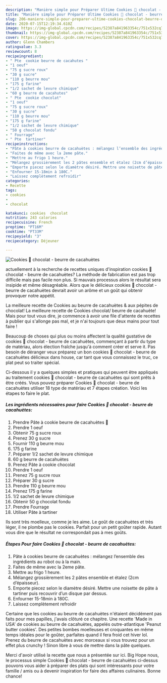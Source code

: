 ```yaml
---
description: "Manière simple pour Préparer Ultime Cookies 🍪 chocolat - beurre de cacahuètes"
title: "Manière simple pour Préparer Ultime Cookies 🍪 chocolat - beurre de cacahuètes"
slug: 206-maniere-simple-pour-preparer-ultime-cookies-chocolat-beurre-de-cacahuetes
date: 2020-07-15T12:19:34.610Z
image: https://img-global.cpcdn.com/recipes/52387a841963354c/751x532cq70/cookies-🍪-chocolat-beurre-de-cacahuetes-photo-principale-de-la-recette.jpg
thumbnail: https://img-global.cpcdn.com/recipes/52387a841963354c/751x532cq70/cookies-🍪-chocolat-beurre-de-cacahuetes-photo-principale-de-la-recette.jpg
cover: https://img-global.cpcdn.com/recipes/52387a841963354c/751x532cq70/cookies-🍪-chocolat-beurre-de-cacahuetes-photo-principale-de-la-recette.jpg
author: Glenn Chambers
ratingvalue: 3.3
reviewcount: 8
recipeingredient:
- " Pte  cookie beurre de cacahutes "
- "1 oeuf"
- "75 g sucre roux"
- "30 g sucre"
- "110 g beurre mou"
- "175 g farine"
- "1/2 sachet de levure chimique"
- "60 g beurre de cacahutes"
- " Pte  cookie chocolat"
- "1 oeuf"
- "75 g sucre roux"
- "30 g sucre"
- "110 g beurre mou"
- "175 g farine"
- "1/2 sachet de levure chimique"
- "50 g chocolat fondu"
- " Fourrage"
- " Pte  tartiner"
recipeinstructions:
- "Pâte à cookies beurre de cacahuètes : mélangez l’ensemble des ingrédients au robot ou à la main."
- "Faites de même avec la 2eme pâte."
- "Mettre au frigo 1 heure."
- "Mélangez grossièrement les 2 pâtes ensemble et étalez (2cm d’épaisseur)."
- "Emporte piecez selon le diamètre désiré. Mettre une noisette de pâte à tartiner puis recouvrir d’un disque par dessus."
- "Enfourner 15-18min à 180C."
- "Laissez complètement refroidir"
categories:
- Recette
tags:
- cookies
- 
- chocolat

katakunci: cookies  chocolat 
nutrition: 243 calories
recipecuisine: French
preptime: "PT16M"
cooktime: "PT33M"
recipeyield: "3"
recipecategory: Déjeuner

---
```



![Cookies 🍪 chocolat - beurre de cacahuètes](https://img-global.cpcdn.com/recipes/52387a841963354c/751x532cq70/cookies-🍪-chocolat-beurre-de-cacahuetes-photo-principale-de-la-recette.jpg)

actuellement à la recherche de recettes uniques d'inspiration cookies 🍪 chocolat - beurre de cacahuètes? La méthode de fabrication est pas trop difficile mais pas facile non plus. Si mauvais processus alors le résultat sera insipide et même désagréable. Alors que le délicieux cookies 🍪 chocolat - beurre de cacahuètes devrait avoir un arôme et un goût qui obtenir provoquer notre appétit.

La meilleure recette de Cookies au beurre de cacahuètes &amp; aux pépites de chocolat! La meilleure recette de Cookies chocolat/ beurre de cacahuète! Mais pour tout vous dire, je commence à avoir une file d&#39;attente de recettes à publier qui s&#39;allonge pas mal, et je n&#39;ai toujours que deux mains pour tout faire !

Beaucoup de choses qui plus ou moins affectent la qualité gustative de cookies 🍪 chocolat - beurre de cacahuètes, commençant à partir du type de matériau, alors élection fraîche jusqu'à comment créer et serve it. Pas besoin de déranger veux préparez un bon cookies 🍪 chocolat - beurre de cacahuètes délicieux dans house, car tant que vous connaissez le truc, ce plat peut so traiter spécial.


Ci-dessous il y a quelques simples et pratiques qui peuvent être appliqués au traitement cookies 🍪 chocolat - beurre de cacahuètes qui sont prêts à être créés. Vous pouvez préparer Cookies 🍪 chocolat - beurre de cacahuètes utiliser 18 type de matériau et 7 étapes création. Voici les étapes to faire le plat.

<!--inarticleads1-->

##### Les ingrédients nécessaires pour faire Cookies 🍪 chocolat - beurre de cacahuètes:

1. Prendre  Pâte à cookie beurre de cacahuètes 🥜
1. Prendre 1 oeuf
1. Obtenir 75 g sucre roux
1. Prenez 30 g sucre
1. Fournir 110 g beurre mou
1.  175 g farine
1. Préparer 1/2 sachet de levure chimique
1.  60 g beurre de cacahuètes
1. Prenez  Pâte à cookie chocolat
1. Prendre 1 oeuf
1. Prenez 75 g sucre roux
1. Préparer 30 g sucre
1. Prendre 110 g beurre mou
1. Prenez 175 g farine
1.  1/2 sachet de levure chimique
1. Obtenir 50 g chocolat fondu
1. Prendre  Fourrage
1. Utiliser  Pâte à tartiner


Ils sont très moelleux, comme je les aime. Le goût de cacahuètes et très léger, il ne plombe pas le cookies. Parfait pour un petit goûter rapide. Autant vous dire que le résultat ne correspondait pas à mes goûts. 

<!--inarticleads2-->

##### Étapes Pour faire Cookies 🍪 chocolat - beurre de cacahuètes:

1. Pâte à cookies beurre de cacahuètes : mélangez l’ensemble des ingrédients au robot ou à la main.
1. Faites de même avec la 2eme pâte.
1. Mettre au frigo 1 heure.
1. Mélangez grossièrement les 2 pâtes ensemble et étalez (2cm d’épaisseur).
1. Emporte piecez selon le diamètre désiré. Mettre une noisette de pâte à tartiner puis recouvrir d’un disque par dessus.
1. Enfourner 15-18min à 180C.
1. Laissez complètement refroidir


Certaine que les cookies au beurre de cacahuètes n&#39;étaient décidément pas faits pour mes papilles, j&#39;avais clôturé ce chapitre. Une recette &#39;Made in USA&#39; de cookies au beurre de cacahuètes, appelés outre-atlantique &#39;Peanut butter cookies&#39;. Des petites bombes moelleuses et croquantes en même temps idéales pour le goûter, parfaites quand il fera froid cet hiver lol. Prenez du beurre de cacahuètes avec morceaux si vous trouvez pour un effet plus crunchy ! Sinon libre à vous de mettre dans la pâte quelques. 


Merci d'avoir utilisé la recette que nous a présentée sur ici. Big Hope nous, le processus simple Cookies 🍪 chocolat - beurre de cacahuètes ci-dessus pouvons vous aider à préparer des plats qui sont intéressants pour votre famille / amis ou à devenir inspiration for faire des affaires culinaires. Bonne chance!
